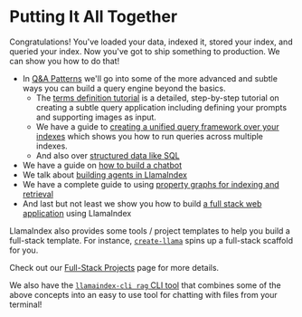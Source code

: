 # Putting It All Together

Congratulations! You've loaded your data, indexed it, stored your index, and queried your index. Now you've got to ship something to production. We can show you how to do that!

- In [Q&A Patterns](/python/framework/understanding/putting_it_all_together/q_and_a) we'll go into some of the more advanced and subtle ways you can build a query engine beyond the basics.
  - The [terms definition tutorial](/python/framework/understanding/putting_it_all_together/q_and_a/terms_definitions_tutorial) is a detailed, step-by-step tutorial on creating a subtle query application including defining your prompts and supporting images as input.
  - We have a guide to [creating a unified query framework over your indexes](/python/examples/retrievers/reciprocal_rerank_fusion) which shows you how to run queries across multiple indexes.
  - And also over [structured data like SQL](/python/framework/understanding/putting_it_all_together/structured_data)
- We have a guide on [how to build a chatbot](/python/framework/understanding/putting_it_all_together/chatbots/building_a_chatbot)
- We talk about [building agents in LlamaIndex](/python/framework/understanding/putting_it_all_together/agents)
- We have a complete guide to using [property graphs for indexing and retrieval](/python/framework/module_guides/indexing/lpg_index_guide)
- And last but not least we show you how to build [a full stack web application](/python/framework/understanding/putting_it_all_together/apps) using LlamaIndex

LlamaIndex also provides some tools / project templates to help you build a full-stack template. For instance, [`create-llama`](https://github.com/run-llama/LlamaIndexTS/tree/main/packages/create-llama) spins up a full-stack scaffold for you.

Check out our [Full-Stack Projects](/python/framework/community/full_stack_projects) page for more details.

We also have the [`llamaindex-cli rag` CLI tool](/python/framework/getting_started/starter_tools/rag_cli) that combines some of the above concepts into an easy to use tool for chatting with files from your terminal!
